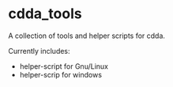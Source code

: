 # cdda_tools

A collection of tools and helper scripts for cdda.

Currently includes:
* helper-script for Gnu/Linux
* helper-scrip for windows
